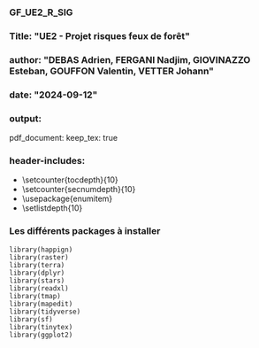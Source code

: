 ### GF_UE2_R_SIG

### Title: "UE2 - Projet risques feux de forêt"
### author: "DEBAS Adrien, FERGANI Nadjim, GIOVINAZZO Esteban, GOUFFON Valentin, VETTER Johann"
### date: "2024-09-12"
### output: 
  pdf_document:
    keep_tex: true
### header-includes:
  - \setcounter{tocdepth}{10}
  - \setcounter{secnumdepth}{10}
  - \usepackage{enumitem}
  - \setlistdepth{10}

### Les différents packages à installer 
 ```{r load_packages, include=FALSE}
library(happign)
library(raster)
library(terra)
library(dplyr)
library(stars)
library(readxl)
library(tmap)
library(mapedit)
library(tidyverse)
library(sf)
library(tinytex)
library(ggplot2)
```
